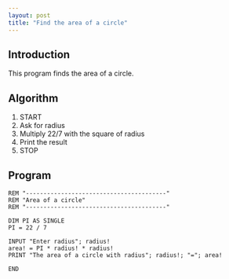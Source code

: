 ```yaml
---
layout: post
title: "Find the area of a circle"
---
```


## Introduction
This program finds the area of a circle.

## Algorithm
1. START
1. Ask for radius
1. Multiply 22/7 with the square of radius
1. Print the result
1. STOP

## Program
```
REM "----------------------------------------"
REM "Area of a circle"
REM "----------------------------------------"

DIM PI AS SINGLE
PI = 22 / 7

INPUT "Enter radius"; radius!
area! = PI * radius! * radius!
PRINT "The area of a circle with radius"; radius!; "="; area!

END

```